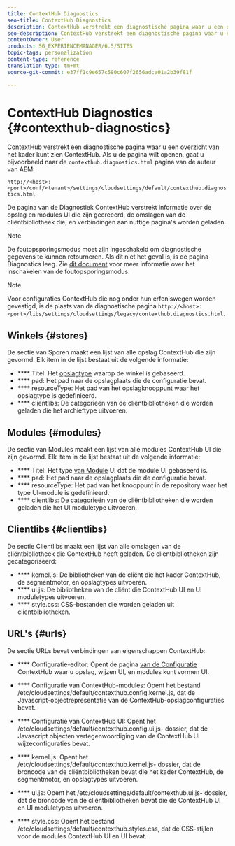 ```yaml
---
title: ContextHub Diagnostics
seo-title: ContextHub Diagnostics
description: ContextHub verstrekt een diagnostische pagina waar u een overzicht van het kader ContextHub kunt zien
seo-description: ContextHub verstrekt een diagnostische pagina waar u een overzicht van het kader ContextHub kunt zien
contentOwner: User
products: SG_EXPERIENCEMANAGER/6.5/SITES
topic-tags: personalization
content-type: reference
translation-type: tm+mt
source-git-commit: e37ff1c9e657c580c607f2656adca01a2b39f81f

---
```



# ContextHub Diagnostics {#contexthub-diagnostics}

ContextHub verstrekt een diagnostische pagina waar u een overzicht van het kader kunt zien ContextHub. Als u de pagina wilt openen, gaat u bijvoorbeeld naar de `contexthub.diagnostics.html` pagina van de auteur van AEM:

`http://<host>:<port>/conf/<tenant>/settings/cloudsettings/default/contexthub.diagnostics.html`

De pagina van de Diagnostiek ContextHub verstrekt informatie over de opslag en modules UI die zijn gecreeerd, de omslagen van de cliëntbibliotheek die, en verbindingen aan nuttige pagina&#39;s worden geladen.

>[!NOTE]
>
>De foutopsporingsmodus moet zijn ingeschakeld om diagnostische gegevens te kunnen retourneren. Als dit niet het geval is, is de pagina Diagnostics leeg. Zie [dit document](/help/sites-administering/contexthub-config.md#debugging-contexthub) voor meer informatie over het inschakelen van de foutopsporingsmodus.

>[!NOTE]
>
>Voor configuraties ContextHub die nog onder hun erfeniswegen worden gevestigd, is de plaats van de diagnostische pagina `http://<host>:<port>/libs/settings/cloudsettings/legacy/contexthub.diagnostics.html`.

## Winkels {#stores}

De sectie van Sporen maakt een lijst van alle opslag ContextHub die zijn gevormd. Elk item in de lijst bestaat uit de volgende informatie:

* **** Titel: Het [opslagtype](/help/sites-developing/ch-samplestores.md) waarop de winkel is gebaseerd.
* **** pad: Het pad naar de opslagplaats die de configuratie bevat.
* **** resourceType: Het pad van het opslagknooppunt waar het opslagtype is gedefinieerd.
* **** clientlibs: De categorieën van de cliëntbibliotheken die worden geladen die het archieftype uitvoeren.

## Modules {#modules}

De sectie van Modules maakt een lijst van alle modules ContextHub UI die zijn gevormd. Elk item in de lijst bestaat uit de volgende informatie:

* **** Titel: Het type [van Module](/help/sites-developing/ch-samplemodules.md) UI dat de module UI gebaseerd is.
* **** pad: Het pad naar de opslagplaats die de configuratie bevat.
* **** resourceType: Het pad van het knooppunt in de repository waar het type UI-module is gedefinieerd.
* **** clientlibs: De categorieën van de cliëntbibliotheken die worden geladen die het UI moduletype uitvoeren.

## Clientlibs {#clientlibs}

De sectie Clientlibs maakt een lijst van alle omslagen van de cliëntbibliotheek die ContextHub heeft geladen. De clientbibliotheken zijn gecategoriseerd:

* **** kernel.js: De bibliotheken van de cliënt die het kader ContextHub, de segmentmotor, en opslagtypes uitvoeren.
* **** ui.js: De bibliotheken van de cliënt die ContextHub UI en UI moduletypes uitvoeren.
* **** style.css: CSS-bestanden die worden geladen uit clientbibliotheken.

## URL&#39;s {#urls}

De sectie URLs bevat verbindingen aan eigenschappen ContextHub:

* **** Configuratie-editor: Opent de pagina [van de Configuratie](/help/sites-administering/contexthub-config.md) ContextHub waar u opslag, wijzen UI, en modules kunt vormen UI.

* **** Configuratie van ContextHub-modules: Opent het bestand /etc/cloudsettings/default/contexthub.config.kernel.js, dat de Javascript-objectrepresentatie van de ContextHub-opslagconfiguraties bevat.
* **** Configuratie van ContextHub UI: Opent het /etc/cloudsettings/default/contexthub.config.ui.js- dossier, dat de Javascript objecten vertegenwoordiging van de ContextHub UI wijzeconfiguraties bevat.
* **** kernel.js: Opent het /etc/cloudsettings/default/contexthub.kernel.js- dossier, dat de broncode van de cliëntbibliotheken bevat die het kader ContextHub, de segmentmotor, en opslagtypes uitvoeren.
* **** ui.js: Opent het /etc/cloudsettings/default/contexthub.ui.js- dossier, dat de broncode van de cliëntbibliotheken bevat die de ContextHub UI en UI moduletypes uitvoeren.
* **** style.css: Opent het bestand /etc/cloudsettings/default/contexthub.styles.css, dat de CSS-stijlen voor de modules ContextHub UI en UI bevat.